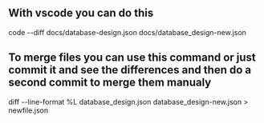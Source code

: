 ## With vscode you can do this

code --diff docs/database-design.json docs/database_design-new.json

## To merge files you can use this command or just commit it and see the differences and then do a second commit to merge them manualy

diff --line-format %L database_design.json database_design-new.json > newfile.json
